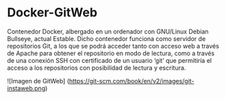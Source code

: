 # Docker-GitWeb
Contenedor Docker, albergado en un ordenador con GNU/Linux Debian Bullseye, actual Estable. Dicho contenedor funciona como servidor de repositorios Git, a los que se podrá acceder tanto con acceso web a través de Apache para obtener el repositorio en modo de lectura, como a través de una conexión SSH con certificado de un usuario ‘git’ que permitiría el acceso a los repositorios con posibilidad de lectura y escritura.

![Imagen de GitWeb] (https://git-scm.com/book/en/v2/images/git-instaweb.png)
